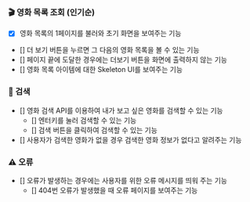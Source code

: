 ### 🎬 영화 목록 조회 (인기순)

- [x] 영화 목록의 1페이지를 불러와 초기 화면을 보여주는 기능
- [] 더 보기 버튼을 누르면 그 다음의 영화 목록을 볼 수 있는 기능
- [] 페이지 끝에 도달한 경우에는 더보기 버튼을 화면에 출력하지 않는 기능
- [] 영화 목록 아이템에 대한 Skeleton UI를 보여주는 기능

### 🔎 검색

- [] 영화 검색 API를 이용하여 내가 보고 싶은 영화를 검색할 수 있는 기능
  - [] 엔터키를 눌러 검색할 수 있는 기능
  - [] 검색 버튼을 클릭하여 검색할 수 있는 기능
- [] 사용자가 검색한 영화가 없을 경우 검색한 영화 정보가 없다고 알려주는 기능

### ⚠️ 오류

- [] 오류가 발생하는 경우에는 사용자를 위한 오류 메시지를 띄워 주는 기능
  - [] 404번 오류가 발생했을 때 오류 페이지를 보여주는 기능
